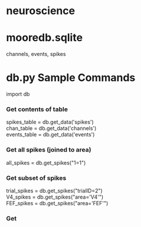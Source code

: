 # neuroscience

# mooredb.sqlite
channels, events, spikes 

# db.py Sample Commands

import db

### Get contents of table
spikes_table = db.get_data('spikes')  
chan_table = db.get_data('channels')  
events_table = db.get_data('events')  

### Get all spikes (joined to area)
all_spikes = db.get_spikes("1=1")

### Get subset of spikes
trial_spikes = db.get_spikes("trialID=2")  
V4_spikes = db.get_spikes("area='V4'")  
FEF_spikes = db.get_spikes("area='FEF'")  


### Get

